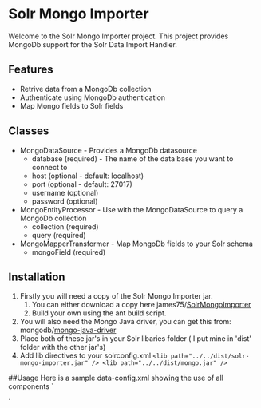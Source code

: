 # Solr Mongo Importer
Welcome to the Solr Mongo Importer project. This project provides MongoDb support for the Solr Data Import Handler.

## Features
* Retrive data from a MongoDb collection
* Authenticate using MongoDb authentication
* Map Mongo fields to Solr fields

## Classes

* MongoDataSource - Provides a MongoDb datasource
    * database (required) - The name of the data base you want to connect to
    * host (optional - default: localhost)
    * port (optional - default: 27017)
    * username (optional)
    * password (optional)
* MongoEntityProcessor - Use with the MongoDataSource to query a MongoDb collection
    * collection (required)
    * query (required)
* MongoMapperTransformer - Map MongoDb fields to your Solr schema
    * mongoField (required)

## Installation
1. Firstly you will need a copy of the Solr Mongo Importer jar.
    1. You can either download a copy here
     james75/[SolrMongoImporter](https://github.com/james75/SolrMongoImporter/downloads)
    2. Build your own using the ant build script.
2. You will also need the Mongo Java driver, you can get this from:
   mongodb/[mongo-java-driver](https://github.com/mongodb/mongo-java-driver/downloads)
3. Place both of these jar's in your Solr libaries folder ( I put mine in 'dist' folder with the other jar's)
4. Add lib directives to your solrconfig.xml
   `<lib path="../../dist/solr-mongo-importer.jar" />
    <lib path="../../dist/mongo.jar" />`

##Usage
Here is a sample data-config.xml showing the use of all components
`
<?xml version="1.0" encoding="UTF-8" ?>
<dataConfig>
     <dataSource name="MyMongo" type="MongoDataSource" database="Inventory" />
     <document name="Products">
         <entity processor="MongoEntityProcessor"
                 query="{'Active':1}"
                 collection="ProductData"
                 datasource="MyMongo"
                 transformer="MongoMapperTransformer" >
             <field column="title"           name="title"       mongoField="Title"/>
             <field column="description"     name="description" mongoField="Long Description"/>
             <field column="brand"           name="brand"  />
         </entity>
     </document>
 </dataConfig>
`

